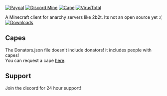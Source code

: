 [![Paypal](https://img.shields.io/badge/paypal-donate-red?color=169bd7&logo=paypal)](https://bit.ly/347LGxs)
[![Discord Mine](https://img.shields.io/badge/Discord-Join-blueviolet?color=blueviolet&logo=discord)](https://bit.ly/3oBB0Po)
[![Cape](https://img.shields.io/badge/Cape-Request-006400)](https://bit.ly/375qeLn)
[![VirusTotal](https://img.shields.io/badge/VirusTotal-View-critical?color=critical&logo=VirusTotal)](https://bit.ly/376PctH)
  
A Minecraft client for anarchy servers like 2b2t. Its not an open source yet :(  
[![Downloads](https://img.shields.io/github/downloads/HuddleX/Seyfert/total?color=EA4AAA&label=Seyfert%20downloads%20this%20week&logo=github)](https://github.com/HuddleX/Seyfert/releases)
  
## Capes  
The Donators.json file doesn't include donators! it includes people with capes!  
You can request a cape <a href="https://bit.ly/375qeLn" target="_blank">here</a>.  

## Support  
Join the discord for 24 hour support!  
